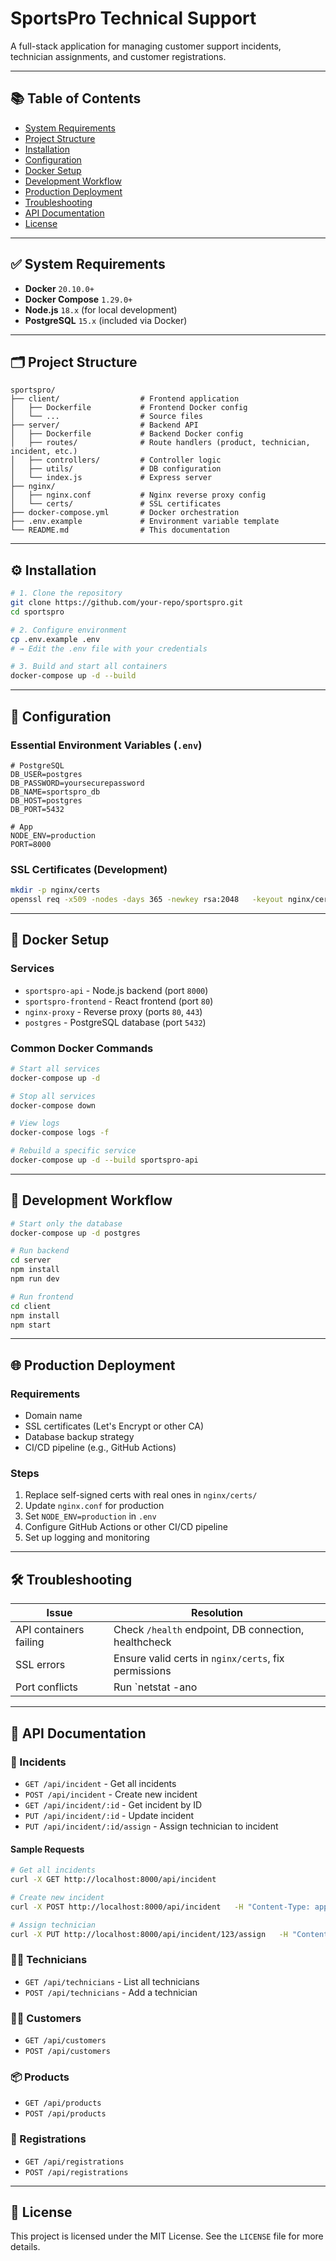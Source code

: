 
# SportsPro Technical Support

A full-stack application for managing customer support incidents, technician assignments, and customer registrations.

---

## 📚 Table of Contents

- [System Requirements](#system-requirements)
- [Project Structure](#project-structure)
- [Installation](#installation)
- [Configuration](#configuration)
- [Docker Setup](#docker-setup)
- [Development Workflow](#development-workflow)
- [Production Deployment](#production-deployment)
- [Troubleshooting](#troubleshooting)
- [API Documentation](#api-documentation)
- [License](#license)

---

## ✅ System Requirements

- **Docker** `20.10.0+`  
- **Docker Compose** `1.29.0+`  
- **Node.js** `18.x` (for local development)  
- **PostgreSQL** `15.x` (included via Docker)

---

## 🗂 Project Structure

```
sportspro/
├── client/                  # Frontend application
│   ├── Dockerfile           # Frontend Docker config
│   └── ...                  # Source files
├── server/                  # Backend API
│   ├── Dockerfile           # Backend Docker config
│   ├── routes/              # Route handlers (product, technician, incident, etc.)
│   ├── controllers/         # Controller logic
│   ├── utils/               # DB configuration
│   └── index.js             # Express server
├── nginx/
│   ├── nginx.conf           # Nginx reverse proxy config
│   └── certs/               # SSL certificates
├── docker-compose.yml       # Docker orchestration
├── .env.example             # Environment variable template
└── README.md                # This documentation
```

---

## ⚙️ Installation

```bash
# 1. Clone the repository
git clone https://github.com/your-repo/sportspro.git
cd sportspro

# 2. Configure environment
cp .env.example .env
# → Edit the .env file with your credentials

# 3. Build and start all containers
docker-compose up -d --build
```

---

## 🔧 Configuration

### Essential Environment Variables (`.env`)

```env
# PostgreSQL
DB_USER=postgres
DB_PASSWORD=yoursecurepassword
DB_NAME=sportspro_db
DB_HOST=postgres
DB_PORT=5432

# App
NODE_ENV=production
PORT=8000
```

### SSL Certificates (Development)

```bash
mkdir -p nginx/certs
openssl req -x509 -nodes -days 365 -newkey rsa:2048   -keyout nginx/certs/sportspro.key   -out nginx/certs/sportspro.crt   -subj "/CN=sportspro.local"
```

---

## 🐳 Docker Setup

### Services

- `sportspro-api` - Node.js backend (port `8000`)
- `sportspro-frontend` - React frontend (port `80`)
- `nginx-proxy` - Reverse proxy (ports `80`, `443`)
- `postgres` - PostgreSQL database (port `5432`)

### Common Docker Commands

```bash
# Start all services
docker-compose up -d

# Stop all services
docker-compose down

# View logs
docker-compose logs -f

# Rebuild a specific service
docker-compose up -d --build sportspro-api
```

---

## 🚀 Development Workflow

```bash
# Start only the database
docker-compose up -d postgres

# Run backend
cd server
npm install
npm run dev

# Run frontend
cd client
npm install
npm start
```

---

## 🌐 Production Deployment

### Requirements

- Domain name
- SSL certificates (Let's Encrypt or other CA)
- Database backup strategy
- CI/CD pipeline (e.g., GitHub Actions)

### Steps

1. Replace self-signed certs with real ones in `nginx/certs/`
2. Update `nginx.conf` for production
3. Set `NODE_ENV=production` in `.env`
4. Configure GitHub Actions or other CI/CD pipeline
5. Set up logging and monitoring

---

## 🛠 Troubleshooting

| Issue                        | Resolution                                               |
|-----------------------------|----------------------------------------------------------|
| API containers failing      | Check `/health` endpoint, DB connection, healthcheck    |
| SSL errors                  | Ensure valid certs in `nginx/certs`, fix permissions     |
| Port conflicts              | Run `netstat -ano | findstr :80` to kill blocking process|

---

## 📡 API Documentation

### 🧾 Incidents

- `GET /api/incident` - Get all incidents  
- `POST /api/incident` - Create new incident  
- `GET /api/incident/:id` - Get incident by ID  
- `PUT /api/incident/:id` - Update incident  
- `PUT /api/incident/:id/assign` - Assign technician to incident  

#### Sample Requests

```bash
# Get all incidents
curl -X GET http://localhost:8000/api/incident

# Create new incident
curl -X POST http://localhost:8000/api/incident   -H "Content-Type: application/json"   -d '{"title":"Login issue","description":"User cannot login"}'

# Assign technician
curl -X PUT http://localhost:8000/api/incident/123/assign   -H "Content-Type: application/json"   -d '{"technicianId": 456}'
```

### 👨‍🔧 Technicians

- `GET /api/technicians` - List all technicians  
- `POST /api/technicians` - Add a technician  

### 🧑‍💻 Customers

- `GET /api/customers`  
- `POST /api/customers`  

### 📦 Products

- `GET /api/products`  
- `POST /api/products`  

### 📝 Registrations

- `GET /api/registrations`  
- `POST /api/registrations`

---

## 🪪 License

This project is licensed under the MIT License. See the `LICENSE` file for more details.

